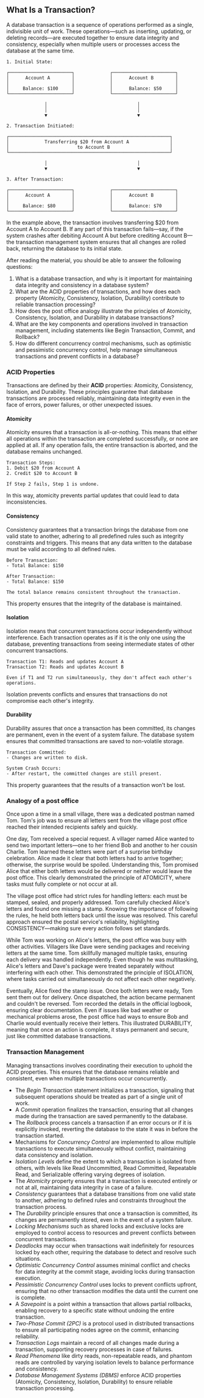 ## What Is a Transaction?

A database transaction is a sequence of operations performed as a single, indivisible unit of work. These operations—such as inserting, updating, or deleting records—are executed together to ensure data integrity and consistency, especially when multiple users or processes access the database at the same time.

```
1. Initial State:

┌───────────────────────┐             ┌───────────────────────┐
│      Account A        │             │      Account B        │
│                       │             │                       │
│     Balance: $100     │             │      Balance: $50     │
└───────────────────────┘             └───────────────────────┘

              │                                 │
              │                                 │
              ▼                                 ▼

2. Transaction Initiated:

┌───────────────────────────────────────────────────────────┐
│             Transferring $20 from Account A               │
│                         to Account B                      │
└───────────────────────────────────────────────────────────┘

              │                                 │
              ▼                                 ▼

3. After Transaction:

┌───────────────────────┐             ┌───────────────────────┐
│      Account A        │             │      Account B        │
│                       │             │                       │
│     Balance: $80      │             │      Balance: $70     │
└───────────────────────┘             └───────────────────────┘
```

In the example above, the transaction involves transferring $20 from Account A to Account B. If any part of this transaction fails—say, if the system crashes after debiting Account A but before crediting Account B—the transaction management system ensures that all changes are rolled back, returning the database to its initial state.

After reading the material, you should be able to answer the following questions:

1. What is a database transaction, and why is it important for maintaining data integrity and consistency in a database system?
2. What are the ACID properties of transactions, and how does each property (Atomicity, Consistency, Isolation, Durability) contribute to reliable transaction processing?
3. How does the post office analogy illustrate the principles of Atomicity, Consistency, Isolation, and Durability in database transactions?
4. What are the key components and operations involved in transaction management, including statements like Begin Transaction, Commit, and Rollback?
5. How do different concurrency control mechanisms, such as optimistic and pessimistic concurrency control, help manage simultaneous transactions and prevent conflicts in a database?

### ACID Properties

Transactions are defined by their **ACID** properties: Atomicity, Consistency, Isolation, and Durability. These principles guarantee that database transactions are processed reliably, maintaining data integrity even in the face of errors, power failures, or other unexpected issues.

#### Atomicity

Atomicity ensures that a transaction is all-or-nothing. This means that either all operations within the transaction are completed successfully, or none are applied at all. If any operation fails, the entire transaction is aborted, and the database remains unchanged.

```
Transaction Steps:
1. Debit $20 from Account A
2. Credit $20 to Account B

If Step 2 fails, Step 1 is undone.
```

In this way, atomicity prevents partial updates that could lead to data inconsistencies.

#### Consistency

Consistency guarantees that a transaction brings the database from one valid state to another, adhering to all predefined rules such as integrity constraints and triggers. This means that any data written to the database must be valid according to all defined rules.

```
Before Transaction:
- Total Balance: $150

After Transaction:
- Total Balance: $150

The total balance remains consistent throughout the transaction.
```

This property ensures that the integrity of the database is maintained.

#### Isolation

Isolation means that concurrent transactions occur independently without interference. Each transaction operates as if it is the only one using the database, preventing transactions from seeing intermediate states of other concurrent transactions.

```
Transaction T1: Reads and updates Account A
Transaction T2: Reads and updates Account B

Even if T1 and T2 run simultaneously, they don't affect each other's operations.
```

Isolation prevents conflicts and ensures that transactions do not compromise each other's integrity.

#### Durability

Durability assures that once a transaction has been committed, its changes are permanent, even in the event of a system failure. The database system ensures that committed transactions are saved to non-volatile storage.

```
Transaction Committed:
- Changes are written to disk.

System Crash Occurs:
- After restart, the committed changes are still present.
```

This property guarantees that the results of a transaction won't be lost.

### Analogy of a post office

Once upon a time in a small village, there was a dedicated postman named Tom. Tom's job was to ensure all letters sent from the village post office reached their intended recipients safely and quickly.

One day, Tom received a special request. A villager named Alice wanted to send two important letters—one to her friend Bob and another to her cousin Charlie. Tom learned these letters were part of a surprise birthday celebration. Alice made it clear that both letters had to arrive together; otherwise, the surprise would be spoiled. Understanding this, Tom promised Alice that either both letters would be delivered or neither would leave the post office. This clearly demonstrated the principle of ATOMICITY, where tasks must fully complete or not occur at all.

The village post office had strict rules for handling letters: each must be stamped, sealed, and properly addressed. Tom carefully checked Alice's letters and found one missing a stamp. Knowing the importance of following the rules, he held both letters back until the issue was resolved. This careful approach ensured the postal service's reliability, highlighting CONSISTENCY—making sure every action follows set standards.

While Tom was working on Alice's letters, the post office was busy with other activities. Villagers like Dave were sending packages and receiving letters at the same time. Tom skillfully managed multiple tasks, ensuring each delivery was handled independently. Even though he was multitasking, Alice's letters and Dave's package were treated separately without interfering with each other. This demonstrated the principle of ISOLATION, where tasks carried out simultaneously do not affect each other negatively.

Eventually, Alice fixed the stamp issue. Once both letters were ready, Tom sent them out for delivery. Once dispatched, the action became permanent and couldn't be reversed. Tom recorded the details in the official logbook, ensuring clear documentation. Even if issues like bad weather or mechanical problems arose, the post office had ways to ensure Bob and Charlie would eventually receive their letters. This illustrated DURABILITY, meaning that once an action is complete, it stays permanent and secure, just like committed database transactions.

### Transaction Management

Managing transactions involves coordinating their execution to uphold the ACID properties. This ensures that the database remains reliable and consistent, even when multiple transactions occur concurrently.

- The *Begin Transaction* statement initializes a transaction, signaling that subsequent operations should be treated as part of a single unit of work.
- A *Commit* operation finalizes the transaction, ensuring that all changes made during the transaction are saved permanently to the database.
- The *Rollback* process cancels a transaction if an error occurs or if it is explicitly invoked, reverting the database to the state it was in before the transaction started.
- Mechanisms for *Concurrency Control* are implemented to allow multiple transactions to execute simultaneously without conflict, maintaining data consistency and isolation.
- *Isolation Levels* define the extent to which a transaction is isolated from others, with levels like Read Uncommitted, Read Committed, Repeatable Read, and Serializable offering varying degrees of isolation.
- The *Atomicity* property ensures that a transaction is executed entirely or not at all, maintaining data integrity in case of a failure.
- *Consistency* guarantees that a database transitions from one valid state to another, adhering to defined rules and constraints throughout the transaction process.
- The *Durability* principle ensures that once a transaction is committed, its changes are permanently stored, even in the event of a system failure.
- *Locking Mechanisms* such as shared locks and exclusive locks are employed to control access to resources and prevent conflicts between concurrent transactions.
- *Deadlocks* may occur when transactions wait indefinitely for resources locked by each other, requiring the database to detect and resolve such situations.
- *Optimistic Concurrency Control* assumes minimal conflict and checks for data integrity at the commit stage, avoiding locks during transaction execution.
- *Pessimistic Concurrency Control* uses locks to prevent conflicts upfront, ensuring that no other transaction modifies the data until the current one is complete.
- A *Savepoint* is a point within a transaction that allows partial rollbacks, enabling recovery to a specific state without undoing the entire transaction.
- *Two-Phase Commit (2PC)* is a protocol used in distributed transactions to ensure all participating nodes agree on the commit, enhancing reliability.
- *Transaction Logs* maintain a record of all changes made during a transaction, supporting recovery processes in case of failures.
- *Read Phenomena* like dirty reads, non-repeatable reads, and phantom reads are controlled by varying isolation levels to balance performance and consistency.
- *Database Management Systems (DBMS)* enforce ACID properties (Atomicity, Consistency, Isolation, Durability) to ensure reliable transaction processing.
